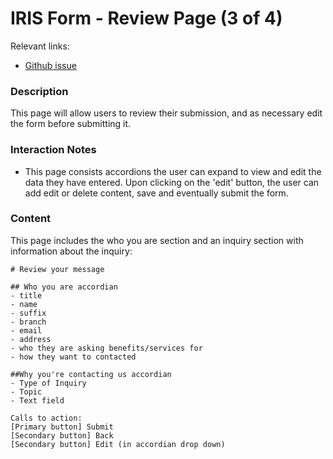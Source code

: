 # IRIS Form - Review Page (3 of 4)

Relevant links: 
- [Github issue](https://github.com/department-of-veterans-affairs/orchid/issues/68)

### Description

This page will allow users to review their submission, and as necessary edit the form before submitting it.

### Interaction Notes

- This page consists accordions the user can expand to view and edit the data they have entered.  Upon clicking on the 'edit' button, the user can add edit or delete content, save and eventually submit the form.

### Content

This page includes the who you are section and an inquiry section with information about the inquiry:

```
# Review your message

## Who you are accordian
- title
- name
- suffix
- branch
- email
- address
- who they are asking benefits/services for
- how they want to contacted

##Why you're contacting us accordian
- Type of Inquiry
- Topic
- Text field

Calls to action:
[Primary button] Submit
[Secondary button] Back
[Secondary button] Edit (in accordian drop down)
